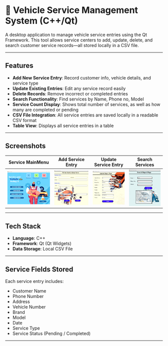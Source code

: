 # 🚗 Vehicle Service Management System (C++/Qt)

A desktop application to manage vehicle service entries using the Qt Framework. This tool allows service centers to add, update, delete, and search customer service records—all stored locally in a CSV file.

---

##  Features

- **Add New Service Entry**: Record customer info, vehicle details, and service type
- **Update Existing Entries**: Edit any service record easily
- **Delete Records**: Remove incorrect or completed entries
- **Search Functionality**: Find services by Name, Phone no, Model
- **Service Count Display**: Shows total number of services, as well as how many are completed or pending
- **CSV File Integration**: All service entries are saved locally in a readable CSV format
- **Table View**: Displays all service entries in a table

---

## Screenshots

| Service MainMenu | Add Service Entry | Update Service Entry | Search Services |
|------------------|-------------------|----------------------|-----------------|
| ![Main](https://github.com/Prashasti05/Vehicle-Service-Management/blob/7805a528eb4d077caaabb77ab40c7023635ce3bc/Screenshot_mainwindow.png) | ![Add](https://github.com/Prashasti05/Vehicle-Service-Management/blob/7805a528eb4d077caaabb77ab40c7023635ce3bc/Screenshot_addservice.png) | ![Update](https://github.com/Prashasti05/Vehicle-Service-Management/blob/7805a528eb4d077caaabb77ab40c7023635ce3bc/Screenshot_update.png) | ![Search](https://github.com/Prashasti05/Vehicle-Service-Management/blob/7805a528eb4d077caaabb77ab40c7023635ce3bc/Screenshot_search.png) |

---

## Tech Stack

- **Language**: C++
- **Framework**: Qt (Qt Widgets)
- **Data Storage**: Local CSV File

---

## Service Fields Stored

Each service entry includes:

- Customer Name
- Phone Number
- Address
- Vehicle Number
- Brand
- Model
- Date
- Service Type
- Service Status (Pending / Completed)

---
